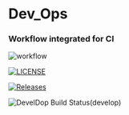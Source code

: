 # Dev_Ops
### Workflow integrated for CI

![workflow](https://github.com/nkwelle/Dev_Ops/actions/workflows/main.yml/badge.svg)

[![LICENSE](https://img.shields.io/github/license/nkwelle/devops.svg?style=flat-square)](https://github.com/nkwelle/devops/blob/master/LICENSE)

[![Releases](https://img.shields.io/github/release/nkwelle/devops/all.svg?style=flat-square)](https://github.com/nkwelle/devops/releases)


![DevelDop Build Status(develop)](https://img.shields.io/github/workflow/status/nkwelle/Dev_Ops//develop?style=flat-square)